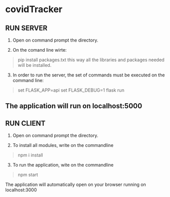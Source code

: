 # covidTracker

RUN SERVER
-------------------------------------------------------------------

1. Open on command prompt the <backend> directory.

2. On the comand line wirte:
 > pip install packages.txt
this way all the libraries and packages needed will be installed.

3. In order to run the server, the set of commands must be executed on the command line:

> set FLASK_APP=api
> set FLASK_DEBUG=1
> flask run

The application will run on localhost:5000
-----------------------------------------------------------------------

RUN CLIENT
---------------------------------------------------------------------------

1. Open on command prompt the <frontend> directory.

2. To install all modules, write on the commandline 
> npm i install

3. To run the application, wite on the commandline
> npm start

The application will automatically open on your browser running on localhost:3000
